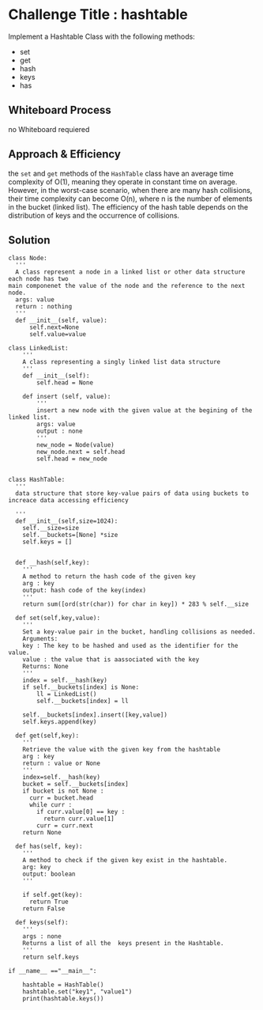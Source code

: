 # Challenge Title : hashtable
Implement a Hashtable Class with the following methods:
 - set
 - get
 - hash
 - keys
 - has

## Whiteboard Process
no Whiteboard requiered

## Approach & Efficiency
the `set` and `get` methods of the `HashTable` class have an average time complexity of O(1), meaning they operate in constant time on average. However, in the worst-case scenario, when there are many hash collisions, their time complexity can become O(n), where n is the number of elements in the bucket (linked list). The efficiency of the hash table depends on the distribution of keys and the occurrence of collisions.

## Solution
```
class Node:
  '''
  A class represent a node in a linked list or other data structure each node has two
main componenet the value of the node and the reference to the next node.
  args: value
  return : nothing
  '''
  def __init__(self, value):
      self.next=None 
      self.value=value

class LinkedList:
    '''
    A class representing a singly linked list data structure
    '''
    def __init__(self):
        self.head = None

    def insert (self, value):
        '''
        insert a new node with the given value at the begining of the linked list.
        args: value
        output : none
        '''
        new_node = Node(value)
        new_node.next = self.head
        self.head = new_node


class HashTable:
  '''
  data structure that store key-value pairs of data using buckets to increace data accessing efficiency 
  
  '''
  def __init__(self,size=1024):
    self.__size=size
    self.__buckets=[None] *size
    self.keys = []
    
  
  def __hash(self,key):
    '''
    A method to return the hash code of the given key
    arg : key
    output: hash code of the key(index)
    '''
    return sum([ord(str(char)) for char in key]) * 283 % self.__size
    
  def set(self,key,value):
    '''
    Set a key-value pair in the bucket, handling collisions as needed.
    Arguments:
    key : The key to be hashed and used as the identifier for the value.
    value : the value that is aassociated with the key
    Returns: None
    '''
    index = self.__hash(key)
    if self.__buckets[index] is None:
        ll = LinkedList()
        self.__buckets[index] = ll

    self.__buckets[index].insert([key,value])
    self.keys.append(key)

  def get(self,key):
    '''
    Retrieve the value with the given key from the hashtable
    arg : key
    return : value or None 
    '''
    index=self.__hash(key)
    bucket = self.__buckets[index]
    if bucket is not None : 
      curr = bucket.head
      while curr :
        if curr.value[0] == key :
          return curr.value[1]
        curr = curr.next  
    return None  

  def has(self, key):
    '''
    A method to check if the given key exist in the hashtable.
    arg: key
    output: boolean
    '''

    if self.get(key):
      return True
    return False  

  def keys(self):
    '''
    args : none
    Returns a list of all the  keys present in the Hashtable.
    '''
    return self.keys
  
if __name__ =="__main__":
    
    hashtable = HashTable()
    hashtable.set("key1", "value1")
    print(hashtable.keys())
```

